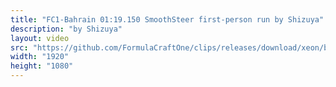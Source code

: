 ```yaml
---
title: "FC1-Bahrain 01:19.150 SmoothSteer first-person run by Shizuya"
description: "by Shizuya"
layout: video
src: "https://github.com/FormulaCraftOne/clips/releases/download/xeon/bahrain_19.15.mp4"
width: "1920"
height: "1080"
---
```

